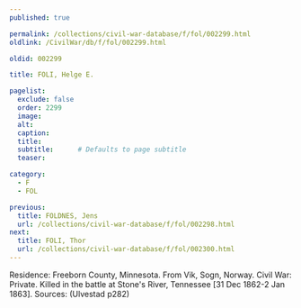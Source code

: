 ```yaml
---
published: true

permalink: /collections/civil-war-database/f/fol/002299.html
oldlink: /CivilWar/db/f/fol/002299.html

oldid: 002299

title: FOLI, Helge E.

pagelist:
  exclude: false
  order: 2299
  image: 
  alt:
  caption:
  title:
  subtitle:      # Defaults to page subtitle
  teaser:

category: 
  - F 
  - FOL

previous:
  title: FOLDNES, Jens
  url: /collections/civil-war-database/f/fol/002298.html  
next:
  title: FOLI, Thor
  url: /collections/civil-war-database/f/fol/002300.html   
---
```

Residence: Freeborn County, Minnesota. From Vik, Sogn, Norway. Civil War: Private. Killed in the battle at Stone&#39;s River, Tennessee [31 Dec 1862-2 Jan 1863]. Sources: (Ulvestad p282)